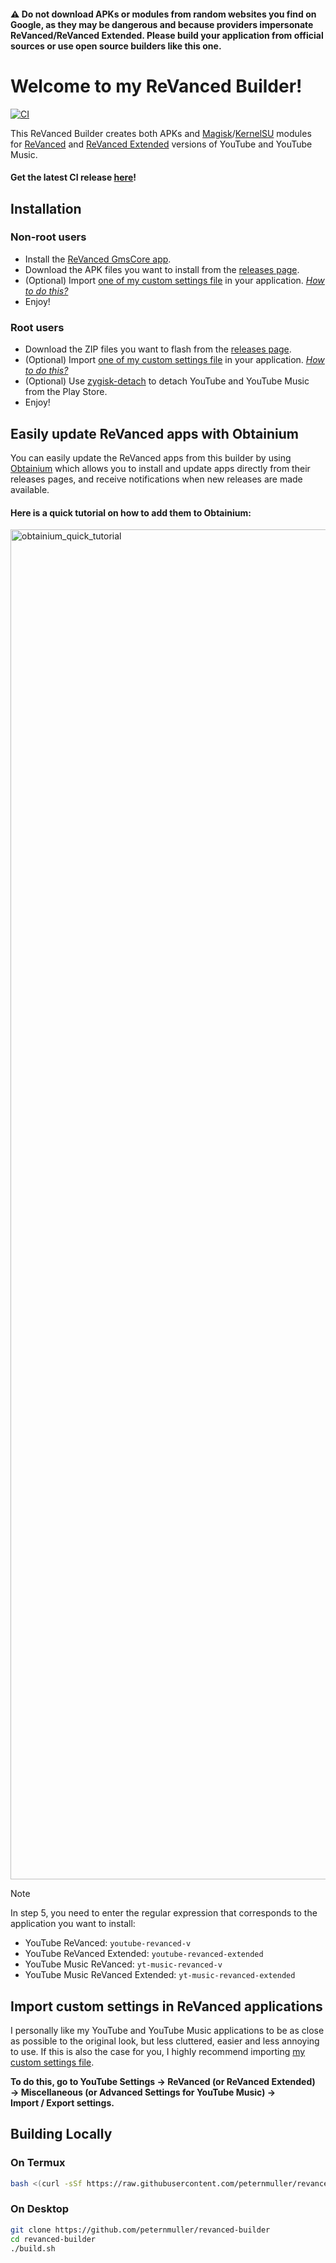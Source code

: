 #### ⚠️ Do not download APKs or modules from random websites you find on Google, as they may be dangerous and because providers impersonate ReVanced/ReVanced Extended. Please build your application from official sources or use open source builders like this one.

# Welcome to my ReVanced Builder!
[![CI](https://github.com/peternmuller/revanced-builder/actions/workflows/ci.yml/badge.svg?event=schedule)](https://github.com/peternmuller/revanced-builder/actions/workflows/ci.yml)

This ReVanced Builder creates both APKs and [Magisk](https://github.com/topjohnwu/Magisk)/[KernelSU](https://github.com/tiann/KernelSU) modules for [ReVanced](https://github.com/ReVanced) and [ReVanced Extended](https://github.com/inotia00/revanced-patches) versions of YouTube and YouTube Music.

#### **Get the latest CI release [here](https://github.com/peternmuller/revanced-builder/releases/latest)!**

## Installation
### Non-root users
- Install the [ReVanced GmsCore app](https://github.com/ReVanced/GmsCore/releases/latest).
- Download the APK files you want to install from the [releases page](https://github.com/peternmuller/revanced-builder/releases/latest).
- (Optional) Import [one of my custom settings file](https://github.com/peternmuller/revanced-builder/tree/main/custom-settings) in your application. [*How to do this?*](https://github.com/peternmuller/revanced-builder/tree/main/custom-settings)
- Enjoy!
### Root users
- Download the ZIP files you want to flash from the [releases page](https://github.com/peternmuller/revanced-builder/releases/latest).
- (Optional) Import [one of my custom settings file](https://github.com/peternmuller/revanced-builder/tree/main/custom-settings) in your application. [*How to do this?*](https://github.com/peternmuller/revanced-builder/tree/main/custom-settings)
- (Optional) Use [zygisk-detach](https://github.com/j-hc/zygisk-detach) to detach YouTube and YouTube Music from the Play Store.
- Enjoy!

## Easily update ReVanced apps with Obtainium
You can easily update the ReVanced apps from this builder by using [Obtainium](https://github.com/ImranR98/Obtainium) which allows you to install and update apps directly from their releases pages, and receive notifications when new releases are made available.

#### Here is a quick tutorial on how to add them to Obtainium:

<img width="2160" alt="obtainium_quick_tutorial" src="https://github.com/user-attachments/assets/3f0af16e-328e-4831-99c5-9253192403c7">

> [!NOTE]
> In step 5, you need to enter the regular expression that corresponds to the application you want to install:
> - YouTube ReVanced: `youtube-revanced-v`
> - YouTube ReVanced Extended: `youtube-revanced-extended`
> - YouTube Music ReVanced: `yt-music-revanced-v`
> - YouTube Music ReVanced Extended: `yt-music-revanced-extended`

## Import custom settings in ReVanced applications
I personally like my YouTube and YouTube Music applications to be as close as possible to the original look, but less cluttered, easier and less annoying to use. If this is also the case for you, I highly recommend importing [my custom settings file](https://github.com/peternmuller/revanced-builder/tree/main/custom-settings).

**To do this, go to YouTube Settings &rarr; ReVanced (or ReVanced Extended) &rarr; Miscellaneous (or Advanced Settings for YouTube Music) &rarr; Import&nbsp;/&nbsp;Export settings.**

## Building Locally
### On Termux
```bash
bash <(curl -sSf https://raw.githubusercontent.com/peternmuller/revanced-builder/main/build-termux.sh)
```
### On Desktop
```bash
git clone https://github.com/peternmuller/revanced-builder
cd revanced-builder
./build.sh
```
